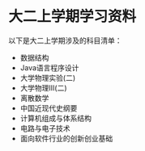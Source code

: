 # 大二上学期学习资料

以下是大二上学期涉及的科目清单：

- 数据结构
- Java语言程序设计
- 大学物理实验(二)
- 大学物理Ⅲ(二)
- 离散数学
- 中国近现代史纲要
- 计算机组成与体系结构
- 电路与电子技术
- 面向软件行业的创新创业基础

